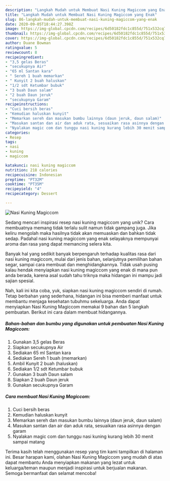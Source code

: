 ```yaml
---
description: "Langkah Mudah untuk Membuat Nasi Kuning Magiccom yang Enak"
title: "Langkah Mudah untuk Membuat Nasi Kuning Magiccom yang Enak"
slug: 86-langkah-mudah-untuk-membuat-nasi-kuning-magiccom-yang-enak
date: 2020-09-05T18:44:27.398Z
image: https://img-global.cpcdn.com/recipes/6d50182fdc1c855d/751x532cq70/nasi-kuning-magiccom-foto-resep-utama.jpg
thumbnail: https://img-global.cpcdn.com/recipes/6d50182fdc1c855d/751x532cq70/nasi-kuning-magiccom-foto-resep-utama.jpg
cover: https://img-global.cpcdn.com/recipes/6d50182fdc1c855d/751x532cq70/nasi-kuning-magiccom-foto-resep-utama.jpg
author: Duane Bowman
ratingvalue: 5
reviewcount: 8
recipeingredient:
- "3,5 gelas Beras"
- "secukupnya Air"
- "65 ml Santan kara"
- " Sereh 1 buah memarkan"
- " Kunyit 2 buah haluskan"
- "1/2 sdt Ketumbar bubuk"
- "3 buah Daun salam"
- "2 buah Daun jeruk"
- "secukupnya Garam"
recipeinstructions:
- "Cuci bersih beras"
- "Kemudian haluskan kunyit"
- "Memarkan sereh dan masukan bumbu lainnya (daun jeruk, daun salam)"
- "Masukan santan dan air dan aduk rata, sesuaikan rasa asinnya dengan garam"
- "Nyalakan magic com dan tunggu nasi kuning kurang lebih 30 menit sampai matang"
categories:
- Resep
tags:
- nasi
- kuning
- magiccom

katakunci: nasi kuning magiccom 
nutrition: 218 calories
recipecuisine: Indonesian
preptime: "PT32M"
cooktime: "PT35M"
recipeyield: "4"
recipecategory: Dessert

---
```



![Nasi Kuning Magiccom](https://img-global.cpcdn.com/recipes/6d50182fdc1c855d/751x532cq70/nasi-kuning-magiccom-foto-resep-utama.jpg)

Sedang mencari inspirasi resep nasi kuning magiccom yang unik? Cara membuatnya memang tidak terlalu sulit namun tidak gampang juga. Jika keliru mengolah maka hasilnya tidak akan memuaskan dan bahkan tidak sedap. Padahal nasi kuning magiccom yang enak selayaknya mempunyai aroma dan rasa yang dapat memancing selera kita.

Banyak hal yang sedikit banyak berpengaruh terhadap kualitas rasa dari nasi kuning magiccom, mulai dari jenis bahan, selanjutnya pemilihan bahan segar, sampai cara membuat dan menghidangkannya. Tidak usah pusing kalau hendak menyiapkan nasi kuning magiccom yang enak di mana pun anda berada, karena asal sudah tahu triknya maka hidangan ini mampu jadi sajian spesial.




Nah, kali ini kita coba, yuk, siapkan nasi kuning magiccom sendiri di rumah. Tetap berbahan yang sederhana, hidangan ini bisa memberi manfaat untuk membantu menjaga kesehatan tubuhmu sekeluarga. Anda dapat menyiapkan Nasi Kuning Magiccom memakai 9 bahan dan 5 langkah pembuatan. Berikut ini cara dalam membuat hidangannya.

<!--inarticleads1-->

##### Bahan-bahan dan bumbu yang digunakan untuk pembuatan Nasi Kuning Magiccom:

1. Gunakan 3,5 gelas Beras
1. Siapkan secukupnya Air
1. Sediakan 65 ml Santan kara
1. Sediakan  Sereh 1 buah (memarkan)
1. Ambil  Kunyit 2 buah (haluskan)
1. Sediakan 1/2 sdt Ketumbar bubuk
1. Gunakan 3 buah Daun salam
1. Siapkan 2 buah Daun jeruk
1. Gunakan secukupnya Garam




<!--inarticleads2-->

##### Cara membuat Nasi Kuning Magiccom:

1. Cuci bersih beras
1. Kemudian haluskan kunyit
1. Memarkan sereh dan masukan bumbu lainnya (daun jeruk, daun salam)
1. Masukan santan dan air dan aduk rata, sesuaikan rasa asinnya dengan garam
1. Nyalakan magic com dan tunggu nasi kuning kurang lebih 30 menit sampai matang




Terima kasih telah menggunakan resep yang tim kami tampilkan di halaman ini. Besar harapan kami, olahan Nasi Kuning Magiccom yang mudah di atas dapat membantu Anda menyiapkan makanan yang lezat untuk keluarga/teman maupun menjadi inspirasi untuk berjualan makanan. Semoga bermanfaat dan selamat mencoba!
